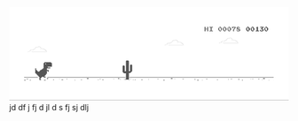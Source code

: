 ![image](https://github.com/sudimuk2017/qwaszx/blob/main/dino.gif)
jd df  j  fj d  jl d  s  fj  sj   dlj

